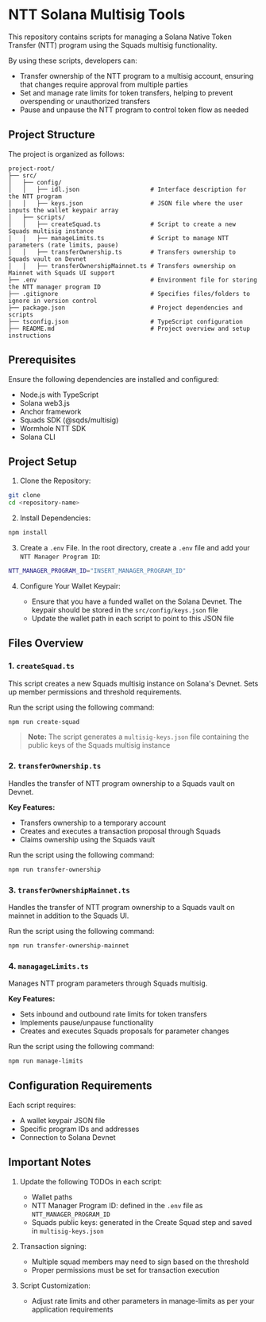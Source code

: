 # NTT Solana Multisig Tools

This repository contains scripts for managing a Solana Native Token Transfer (NTT) program using the Squads multisig functionality.

By using these scripts, developers can:

- Transfer ownership of the NTT program to a multisig account, ensuring that changes require approval from multiple parties
- Set and manage rate limits for token transfers, helping to prevent overspending or unauthorized transfers
- Pause and unpause the NTT program to control token flow as needed

## Project Structure

The project is organized as follows:

```plaintext
project-root/
├── src/
│   ├── config/
│   │   ├── idl.json                    # Interface description for the NTT program
│   │   ├── keys.json                   # JSON file where the user inputs the wallet keypair array
│   ├── scripts/
│   │   ├── createSquad.ts              # Script to create a new Squads multisig instance
│   │   ├── manageLimits.ts             # Script to manage NTT parameters (rate limits, pause)
│   │   ├── transferOwnership.ts        # Transfers ownership to Squads vault on Devnet
│   │   ├── transferOwnershipMainnet.ts # Transfers ownership on Mainnet with Squads UI support
├── .env                                # Environment file for storing the NTT manager program ID
├── .gitignore                          # Specifies files/folders to ignore in version control
├── package.json                        # Project dependencies and scripts
├── tsconfig.json                       # TypeScript configuration
├── README.md                           # Project overview and setup instructions
```

## Prerequisites

Ensure the following dependencies are installed and configured:

- Node.js with TypeScript 
- Solana web3.js
- Anchor framework
- Squads SDK (@sqds/multisig)
- Wormhole NTT SDK
- Solana CLI

## Project Setup

1. Clone the Repository:

```bash
git clone
cd <repository-name>
```

2. Install Dependencies:

```bash
npm install
```

3. Create a `.env` File. In the root directory, create a `.env` file and add your `NTT Manager Program ID`:

```bash
NTT_MANAGER_PROGRAM_ID="INSERT_MANAGER_PROGRAM_ID"
```

4. Configure Your Wallet Keypair:

   - Ensure that you have a funded wallet on the Solana Devnet. The keypair should be stored in the `src/config/keys.json` file
   - Update the wallet path in each script to point to this JSON file

## Files Overview

### 1. `createSquad.ts`
This script creates a new Squads multisig instance on Solana's Devnet.
Sets up member permissions and threshold requirements.

Run the script using the following command:

```bash
npm run create-squad
```

> **Note:** The script generates a `multisig-keys.json` file containing the public keys of the Squads multisig instance

### 2. `transferOwnership.ts`
Handles the transfer of NTT program ownership to a Squads vault on Devnet.

**Key Features:**
- Transfers ownership to a temporary account
- Creates and executes a transaction proposal through Squads
- Claims ownership using the Squads vault

Run the script using the following command:

```bash
npm run transfer-ownership
```

### 3. `transferOwnershipMainnet.ts`
Handles the transfer of NTT program ownership to a Squads vault on mainnet in addition to the Squads UI.

Run the script using the following command:

```bash
npm run transfer-ownership-mainnet
```

### 4. `managageLimits.ts`
Manages NTT program parameters through Squads multisig.

**Key Features:**
- Sets inbound and outbound rate limits for token transfers
- Implements pause/unpause functionality
- Creates and executes Squads proposals for parameter changes

Run the script using the following command:

```bash
npm run manage-limits
```

## Configuration Requirements

Each script requires:
- A wallet keypair JSON file
- Specific program IDs and addresses
- Connection to Solana Devnet

## Important Notes

1. Update the following TODOs in each script:
   - Wallet paths
   - NTT Manager Program ID: defined in the `.env` file as `NTT_MANAGER_PROGRAM_ID`
   - Squads public keys: generated in the Create Squad step and saved in `multisig-keys.json`

2. Transaction signing:
   - Multiple squad members may need to sign based on the threshold
   - Proper permissions must be set for transaction execution

3. Script Customization:
   - Adjust rate limits and other parameters in manage-limits as per your application requirements